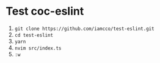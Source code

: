 # Test coc-eslint

1. `git clone https://github.com/iamcco/test-eslint.git`
2. `cd test-eslint`
3. `yarn`
4. `nvim src/index.ts`
5. `:w`


